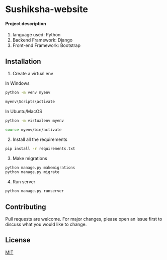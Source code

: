 # Sushiksha-website

#### Project description

1. language used: Python
2. Backend Framework: Django
3. Front-end Framework: Bootstrap

## Installation 

1. Create a virtual env

In Windows
```bash
python -m venv myenv

myenv\Scripts\activate
```

In Ubuntu/MacOS
```bash
python -m virtualenv myenv

source myenv/bin/activate
```

2. Install all the requirements

```bash
pip install -r requirements.txt
```
3. Make migrations

```bash
python manage.py makemigrations
python manage.py migrate
```

4. Run server
```bash
python manage.py runserver
```

## Contributing
Pull requests are welcome. For major changes, please open an issue first to discuss what you would like to change.

## License
[MIT](https://choosealicense.com/licenses/mit/)

